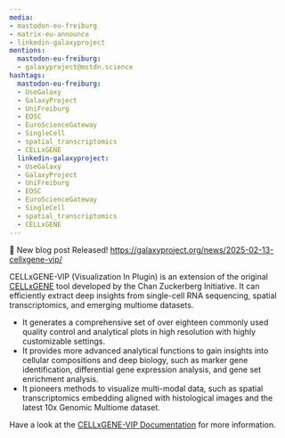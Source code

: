 ```yaml
---
media:
- mastodon-eu-freiburg
- matrix-eu-announce
- linkedin-galaxyproject
mentions:
  mastodon-eu-freiburg:
  - galaxyproject@mstdn.science
hashtags:
  mastodon-eu-freiburg:
  - UseGalaxy
  - GalaxyProject
  - UniFreiburg
  - EOSC
  - EuroScienceGateway
  - SingleCell
  - spatial_transcriptomics
  - CELLxGENE
  linkedin-galaxyproject:
  - UseGalaxy
  - GalaxyProject
  - UniFreiburg
  - EOSC
  - EuroScienceGateway
  - SingleCell
  - spatial_transcriptomics
  - CELLxGENE
---
```

📝 New blog post Released!
https://galaxyproject.org/news/2025-02-13-cellxgene-vip/

CELLxGENE-VIP (Visualization In Plugin) is an extension of the original [CELLxGENE](https://github.com/chanzuckerberg/cellxgene) tool developed by the Chan Zuckerberg Initiative.
It can efficiently extract deep insights from single-cell RNA sequencing, spatial transcriptomics, and emerging multiome datasets.


* It generates a comprehensive set of over eighteen commonly used quality control and analytical plots in high resolution with highly customizable settings.
* It provides more advanced analytical functions to gain insights into cellular compositions and deep biology, such as marker gene identification, differential gene expression analysis, and gene set enrichment analysis.
* It pioneers methods to visualize multi-modal data, such as spatial transcriptomics embedding aligned with histological images and the latest 10x Genomic Multiome dataset.

  


Have a look at the [CELLxGENE-VIP Documentation](https://interactivereport.github.io/cellxgene_VIP/tutorial/docs/) for more information.